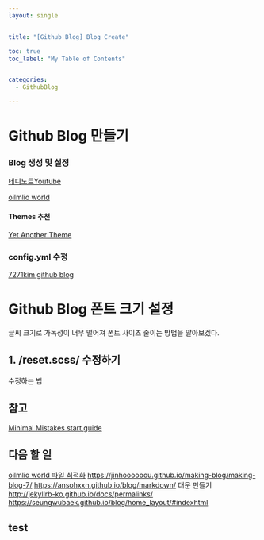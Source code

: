 ```yaml
---
layout: single


title: "[Github Blog] Blog Create"

toc: true
toc_label: "My Table of Contents"


categories:
  - GithubBlog

---
```



# Github Blog 만들기

### Blog 생성 및 설정
[테디노트Youtube](https://www.youtube.com/watch?v=ACzFIAOsfpM&t=395s)

[oilmlio world](https://oilmlio.com/blog/How-to-Create-a-GitHub-Blog/#1-%EC%83%88%EB%A1%9C%EC%9A%B4-%EB%B8%94%EB%A1%9C%EA%B7%B8%EB%A5%BC-%EC%8B%9C%EC%9E%91%ED%95%98%EB%8B%A4)

#### Themes 추천 
[Yet Another Theme](http://jekyllthemes.org/themes/jekyll-theme-yat/)


### config.yml 수정
[7271kim github blog](https://github.com/7271kim/7271kim.github.com/blob/master/_config.yml)


# Github Blog 폰트 크기 설정
글씨 크기로 가독성이 너무 떨어져 폰트 사이즈 줄이는 방법을 알아보겠다.  
  
## 1. /reset.scss/ 수정하기
  
수정하는 법  
 
## 참고
[Minimal Mistakes start guide](https://mmistakes.github.io/minimal-mistakes/docs/quick-start-guide/)
## 다음 할 일
[oilmlio world 파일 최적화](https://oilmlio.com/blog/minimal-mistakes-Remove-the-Unnecessary/)
https://jinhoooooou.github.io/making-blog/making-blog-7/
https://ansohxxn.github.io/blog/markdown/
대문 만들기
http://jekyllrb-ko.github.io/docs/permalinks/
https://seungwubaek.github.io/blog/home_layout/#indexhtml
## test
